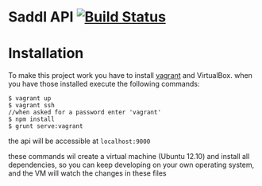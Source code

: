 Saddl API [![Build Status](https://travis-ci.org/EDeijl/Saddl-API.svg?branch=master)](https://travis-ci.org/EDeijl/Saddl-API)
====

Installation
====
To make this project work you have to install [vagrant](http://vagrantup.com) and VirtualBox.
when you have those installed execute the following commands:

    $ vagrant up
    $ vagrant ssh
    //when asked for a password enter 'vagrant'
    $ npm install
    $ grunt serve:vagrant

the api will be accessible at `localhost:9000`

these commands wil create a virtual machine (Ubuntu 12.10) and install all dependencies, so you can keep developing on your own operating system, and the VM will watch the changes in these files

